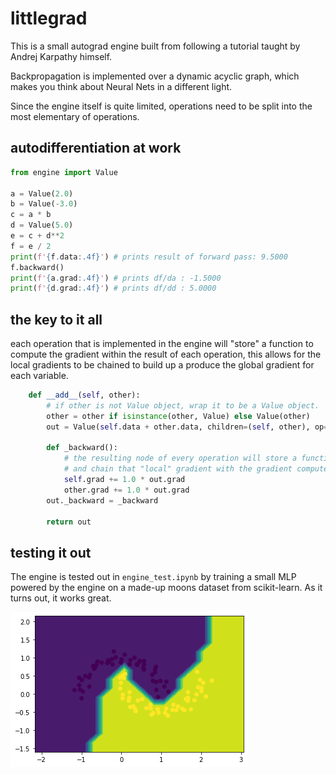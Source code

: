# littlegrad

This is a small autograd engine built from following a tutorial taught by Andrej Karpathy himself. 

Backpropagation is implemented over a dynamic acyclic graph, which makes you think about Neural Nets in a different light.

Since the engine itself is quite limited, operations need to be split into the most elementary of operations.

## autodifferentiation at work

```python
from engine import Value

a = Value(2.0)
b = Value(-3.0)
c = a * b
d = Value(5.0)
e = c + d**2
f = e / 2
print(f'{f.data:.4f}') # prints result of forward pass: 9.5000
f.backward()
print(f'{a.grad:.4f}') # prints df/da : -1.5000
print(f'{d.grad:.4f}') # prints df/dd : 5.0000
```

## the key to it all

each operation that is implemented in the engine will "store"
a function to compute the gradient within the result of each operation, this allows for the local gradients to be chained
to build up a produce the global gradient for each variable.

```python
    def __add__(self, other):
        # if other is not Value object, wrap it to be a Value object.
        other = other if isinstance(other, Value) else Value(other)
        out = Value(self.data + other.data, children=(self, other), op='+')

        def _backward():
            # the resulting node of every operation will store a function to compute the gradient with respect to that operation
            # and chain that "local" gradient with the gradient computed from operations after it.
            self.grad += 1.0 * out.grad
            other.grad += 1.0 * out.grad
        out._backward = _backward       

        return out
```

## testing it out

The engine is tested out in `engine_test.ipynb` by training a small MLP powered by the engine on a made-up moons dataset from scikit-learn. As it turns out, it works great.

![binary classification](output.png)
